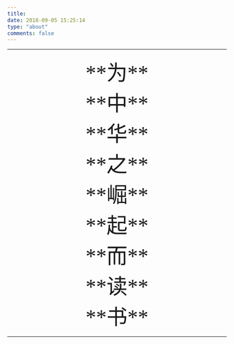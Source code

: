 ```yaml
---
title: 
date: 2018-09-05 15:25:14
type: "about"
comments: false
---
```


---
<center><font face="华文行楷" size=30>**为**</font></center>
<center><font face="华文行楷" size=30>**中**</font></center>
<center><font face="华文行楷" size=30>**华**</font></center>
<center><font face="华文行楷" size=30>**之**</font></center>
<center><font face="华文行楷" size=30>**崛**</font></center>
<center><font face="华文行楷" size=30>**起**</font></center>
<center><font face="华文行楷" size=30>**而**</font></center>
<center><font face="华文行楷" size=30>**读**</font></center>
<center><font face="华文行楷" size=30>**书**</font></center>

---
